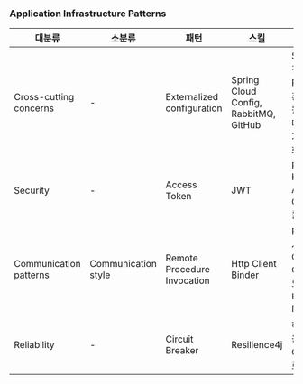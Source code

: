 ### Application Infrastructure Patterns

|대분류|소분류|패턴|스킬|비고|
|-|-|-|-|-|
|Cross-cutting concerns|-|Externalized configuration|Spring Cloud Config, RabbitMQ, GitHub|Spring 2.4 이전과 이후에 Profile 기법을 혼합하여 사용, 원격저장소, 중요데이터 암호화 및 개별서비스 복호화 적용|
|Security|-|Access Token|JWT|Request Header(Bearer Auth) 및 Gateway Filter 를 통하여 구현|
|Communication patterns|Communication style|Remote Procedure Invocation|Http Client Binder|Feign Client 를 사용하여 Command, Query시 추가적으로 필요한 데이터 통신(GET Method)|
|Reliability|-|Circuit Breaker|Resilience4j|해당 구현체를 사용하여 Feign Client 실패시 회로차단|
